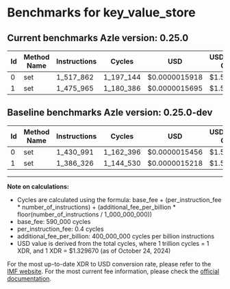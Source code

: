 # Benchmarks for key_value_store

## Current benchmarks Azle version: 0.25.0

| Id  | Method Name | Instructions | Cycles    | USD           | USD/Million Calls | Change                           |
| --- | ----------- | ------------ | --------- | ------------- | ----------------- | -------------------------------- |
| 0   | set         | 1_517_862    | 1_197_144 | $0.0000015918 | $1.59             | <font color="red">+86_871</font> |
| 1   | set         | 1_475_965    | 1_180_386 | $0.0000015695 | $1.56             | <font color="red">+89_639</font> |

## Baseline benchmarks Azle version: 0.25.0-dev

| Id  | Method Name | Instructions | Cycles    | USD           | USD/Million Calls |
| --- | ----------- | ------------ | --------- | ------------- | ----------------- |
| 0   | set         | 1_430_991    | 1_162_396 | $0.0000015456 | $1.54             |
| 1   | set         | 1_386_326    | 1_144_530 | $0.0000015218 | $1.52             |

---

**Note on calculations:**

- Cycles are calculated using the formula: base_fee + (per_instruction_fee \* number_of_instructions) + (additional_fee_per_billion \* floor(number_of_instructions / 1_000_000_000))
- base_fee: 590_000 cycles
- per_instruction_fee: 0.4 cycles
- additional_fee_per_billion: 400_000_000 cycles per billion instructions
- USD value is derived from the total cycles, where 1 trillion cycles = 1 XDR, and 1 XDR = $1.329670 (as of October 24, 2024)

For the most up-to-date XDR to USD conversion rate, please refer to the [IMF website](https://www.imf.org/external/np/fin/data/rms_sdrv.aspx).
For the most current fee information, please check the [official documentation](https://internetcomputer.org/docs/current/developer-docs/gas-cost#execution).
